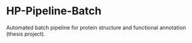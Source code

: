 # HP-Pipeline-Batch
Automated batch pipeline for protein structure and functional annotation (thesis project).
